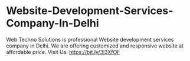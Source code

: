 # Website-Development-Services-Company-In-Delhi
Web Techno Solutions is professional Website development services company in Delhi. We are offering customized and responsive website at affordable price. Visit Us: https://bit.ly/3l3XfOF
